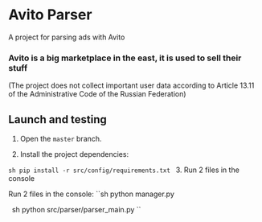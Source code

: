# Avito Parser

A project for parsing ads with Avito
### Avito is a big marketplace in the east, it is used to sell their stuff
<p>(The project does not collect important user data according to Article 13.11 of the Administrative Code of the Russian Federation)

## Launch and testing

1. Open the `master` branch.

2. Install the project dependencies:

``sh
pip install -r src/config/requirements.txt
``
3. Run 2 files in the console

Run 2 files in the console:
``sh
python manager.py

`` ``sh
python src/parser/parser_main.py
``
